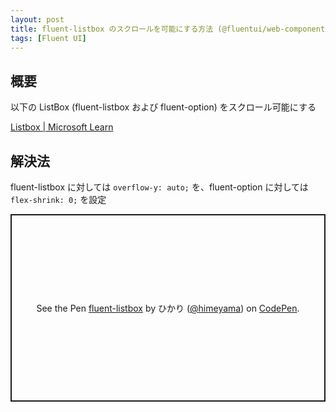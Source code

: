 ```yaml
---
layout: post
title: fluent-listbox のスクロールを可能にする方法 (@fluentui/web-components)
tags: [Fluent UI]
---
```


## 概要
以下の ListBox (fluent-listbox および fluent-option) をスクロール可能にする

[Listbox | Microsoft Learn](https://learn.microsoft.com/ja-jp/fluent-ui/web-components/components/listbox?pivots=typescript)

## 解決法
fluent-listbox に対しては `overflow-y: auto;` を、fluent-option に対しては `flex-shrink: 0;` を設定

<p class="codepen" data-height="300" data-default-tab="html,result" data-slug-hash="WNqpQJL" data-pen-title="fluent-listbox" data-user="himeyama" style="height: 300px; box-sizing: border-box; display: flex; align-items: center; justify-content: center; border: 2px solid; margin: 1em 0; padding: 1em;">
  <span>See the Pen <a href="https://codepen.io/himeyama/pen/WNqpQJL">
  fluent-listbox</a> by ひかり (<a href="https://codepen.io/himeyama">@himeyama</a>)
  on <a href="https://codepen.io">CodePen</a>.</span>
</p>
<script async src="https://cpwebassets.codepen.io/assets/embed/ei.js"></script>